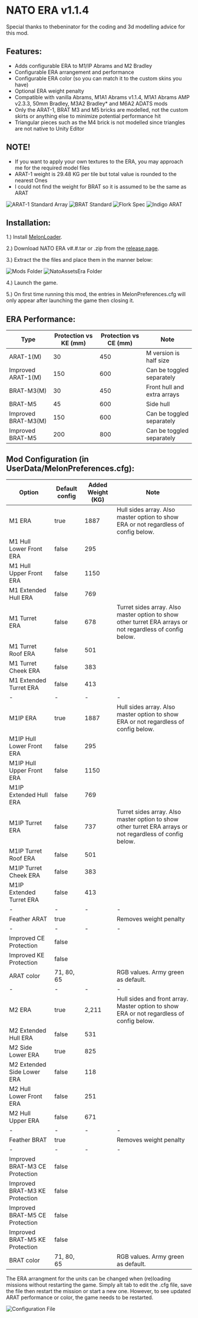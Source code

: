 # NATO ERA v1.1.4

Special thanks to thebeninator for the coding and 3d modelling advice for this mod.

## Features:
<p>
	<ul>
	<li>Adds configurable ERA to M1/IP Abrams and M2 Bradley</li>
	<li>Configurable ERA arrangement and performance</li>
	<li>Configurable ERA color (so you can match it to the custom skins you have)</li>
	<li>Optional ERA weight penalty</li>
	<li>Compatible with vanilla Abrams, M1A1 Abrams v1.1.4, M1A1 Abrams AMP v2.3.3, 50mm Bradley, M3A2 Bradley* and M6A2 ADATS mods</li>
	<li>Only the ARAT-1, BRAT M3 and M5 bricks are modelled, not the custom skirts or anything else to minimize potential performance hit</li>
	<li>Triangular pieces such as the M4 brick is not modelled since triangles are not native to Unity Editor</li>
 	</ul>
</p>

## NOTE!
<p>
	<ul>
	<li>If you want to apply your own textures to the ERA, you may approach me for the required model files</li>
	<li>ARAT-1 weight is 29.48 KG per tile but total value is rounded to the nearest Ones</li>
	<li>I could not find the weight for BRAT so it is assumed to be the same as ARAT</li>
 	</ul>
</p>


![ARAT-1 Standard Array](https://github.com/Cyances/NATO-ERA/blob/main/Images/Standard%20ARAT-1.png)
![BRAT Standard](https://github.com/Cyances/NATO-ERA/blob/main/Images/Standard%20BRAT.png)
![Flork Spec](https://github.com/Cyances/NATO-ERA/blob/main/Images/Flork%20Spec.png)
![Indigo ARAT](https://github.com/Cyances/NATO-ERA/blob/main/Images/Indigo%20ARAT-1.png)

## Installation:
1.) Install [MelonLoader](https://github.com/LavaGang/MelonLoader/).

2.) Download NATO ERA v#.#.tar or .zip from the [release page](https://github.com/Cyances/NATO-ERA/releases).

3.) Extract the the files and place them in the manner below:

![Mods Folder](https://github.com/Cyances/NATO-ERA/blob/main/Images/Mods%20Folder.PNG)
![NatoAssetsEra Folder](https://github.com/Cyances/NATO-ERA/blob/main/Images/NatoEraAssets%20Folder%20v2.PNG)

4.) Launch the game.
   
5.) On first time running this mod, the entries in MelonPreferences.cfg will only appear after launching the game then closing it.

## ERA Performance:
| Type  | Protection vs KE (mm) | Protection vs CE (mm) | Note
| ------------- | ------------- | ------------- | ------------- | 
| ARAT-1(M) | 30  | 450  | M version is half size |
| Improved ARAT-1(M) | 150  | 600  | Can be toggled separately |
| BRAT-M3(M) | 30  | 450  | Front hull and extra arrays |
| BRAT-M5 | 45  | 600  | Side hull |
| Improved BRAT-M3(M) | 150  | 600  | Can be toggled separately |
| Improved BRAT-M5 | 200  | 800  | Can be toggled separately |


## Mod Configuration (in UserData/MelonPreferences.cfg):

| Option  | Default config | Added Weight (KG) | Note |
| ------------- | ------------- | ------------- |  ------------- | 
| M1 ERA  | true | 1887 | Hull sides array. Also master option to show ERA or not regardless of config below. |
| M1 Hull Lower Front ERA  | false  | 295 |  |
| M1 Hull Upper Front ERA  | false  | 1150 |  |
| M1 Extended Hull ERA | false  | 769 |  |
| M1 Turret ERA | false | 678 | Turret sides array. Also master option to show other turret ERA arrays or not regardless of config below. |
| M1 Turret Roof ERA | false | 501 |  |
| M1 Turret Cheek ERA | false | 383 |  |
| M1 Extended Turret ERA | false | 413 |  |
| - | - | - | - |
| M1IP ERA  | true | 1887 | Hull sides array. Also master option to show ERA or not regardless of config below. |
| M1IP Hull Lower Front ERA  | false  | 295 |  |
| M1IP Hull Upper Front ERA  | false  | 1150 |  |
| M1IP Extended Hull ERA | false  | 769 |  |
| M1IP Turret ERA | false | 737 | Turret sides array. Also master option to show other turret ERA arrays or not regardless of config below. |
| M1IP Turret Roof ERA | false | 501 |  |
| M1IP Turret Cheek ERA | false | 383 |  |
| M1IP Extended Turret ERA | false | 413 |  |
| - | - | - | - |
| Feather ARAT | true |  | Removes weight penalty |
| - | - | - | - |
| Improved CE Protection | false |  |  |
| Improved KE Protection | false |  |  |
| ARAT color | 71, 80, 65 |  | RGB values. Army green as default. |
| - | - | - | - |
| M2 ERA | true | 2,211 | Hull sides and front array. Master option to show ERA or not regardless of config below. |  |
| M2 Extended Hull ERA | false | 531 |  |  |
| M2 Side Lower  ERA  | true | 825 |  |  |
| M2 Extended Side Lower  ERA | false | 118 |  |  |
| M2 Hull Lower Front ERA | false | 251 |  |  |
| M2 Hull Upper ERA | false | 671 |  |  |
| - | - | - | - |
| Feather BRAT | true |  | Removes weight penalty |
| - | - | - | - |
| Improved BRAT-M3 CE Protection | false |  |  |
| Improved BRAT-M3 KE Protection | false |  |  |
| Improved BRAT-M5 CE Protection | false |  |  |
| Improved BRAT-M5 KE Protection | false |  |  |
| BRAT color | 71, 80, 65 |  | RGB values. Army green as default. |

The ERA arrangment for the units can be changed when (re)loading missions without restarting the game. Simply alt tab to edit the .cfg file, save the file then restart the mission or start a new one. However, to see updated ARAT performance or color, the game needs to be restarted.

![Configuration File](https://github.com/Cyances/NATO-ERA/blob/main/Images/NATO%20ERA%20MelonPreferences%20v2.PNG)
